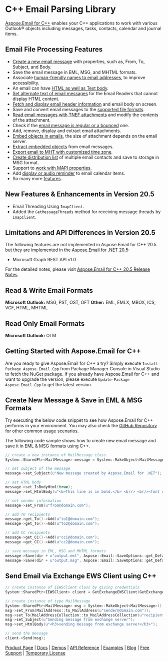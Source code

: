 # C++ Email Parsing Library

[Aspose.Email for C++](https://products.aspose.com/email/cpp) enables your C++ applications to work with various Outlook® objects including messages, tasks, contacts, calendar and journal items.

## Email File Processing Features

- [Create a new email message](https://docs.aspose.com/display/emailcpp/Creating+and+setting+contents+of+Emails#CreatingandsettingcontentsofEmails-CreateNewEmailMessage) with properties, such as, From, To, Subject, and Body.
- Save the email message in EML, MSG, and MHTML formats.
- Associate [human-friendly names to email addresses](https://docs.aspose.com/display/emailcpp/Creating+and+setting+contents+of+Emails#CreatingandsettingcontentsofEmails-Changingemailaddressestoafriendlyname), to improve accessibility.
- An email can have [HTML as well as Text body](https://docs.aspose.com/display/emailcpp/Creating+and+setting+contents+of+Emails#CreatingandsettingcontentsofEmails-SetMailBody).
- [Set alternate text of email messages](https://docs.aspose.com/display/emailcpp/Creating+and+setting+contents+of+Emails#CreatingandsettingcontentsofEmails-SettingAlternateText) for the Email Readers that cannot display HTML content.
- [Fetch and display email header information](https://docs.aspose.com/display/emailcpp/Extracting+Message+Contents+from+Emails) and email body on screen.
- Save and convert email messages to the [supported file formats](https://docs.aspose.com/display/emailcpp/Supported+File+Formats).
- [Read email messages with TNEF attachments](https://docs.aspose.com/display/emailcpp/Utility+Features+-+MailMessage#UtilityFeatures-MailMessage-MailMessagesContainingTNEFattachments) and modify the contents of the attachment.
- Check if the [email message is regular or a bounced](https://docs.aspose.com/display/emailcpp/Utility+Features+-+MailMessage#UtilityFeatures-MailMessage-CheckBouncedMessages) one.
- Add, remove, display and extract email attachments.
- [Embed objects in emails](https://docs.aspose.com/display/emailcpp/Working+with+Attachments+and+Embedded+Objects#WorkingwithAttachmentsandEmbeddedObjects-EmbeddingObjectsintoanEmail), the size of attachment depends on the email server.
- [Extract embedded objects](https://docs.aspose.com/display/emailcpp/Working+with+Attachments+and+Embedded+Objects#WorkingwithAttachmentsandEmbeddedObjects-ExtractingEmbeddedObjects) from email messages.
- [Export email to MHT with customized time zone](https://docs.aspose.com/display/emailcpp/Loading+and+Saving+Message#LoadingandSavingMessage-ExportingEmailtoMHTwithcustomizedTimeZone).
- [Create distribution list](https://docs.aspose.com/display/emailcpp/Working+with+Distribution+Lists#WorkingwithDistributionLists-CreatingandSavingaDistributionList) of multiple email contacts and save to storage in MSG format.
- Support to [work with MAPI properties](https://docs.aspose.com/display/emailcpp/Working+with+MAPI+Properties).
- Add [display or audio reminder](https://docs.aspose.com/display/emailcpp/Working+with+Outlook+Calendar+Items) to email calendar items.
- So many more [features](https://docs.aspose.com/display/emailcpp/Developer+Guide).

## New Features & Enhancements in Version 20.5

- Email Threading Using `ImapClient`.
- Added the `GetMessageThreads` method for receiving message threads by `ImapClient`.

## Limitations and API Differences in Version 20.5

The following features are not implemented in Aspose.Email for C++ 20.5 but they are implemented in the [Aspose.Email for .NET 20.5](https://docs.aspose.com/display/emailnet/Aspose.Email+for+.NET+20.5+Release+Notes):

- Microsoft Graph REST API v1.0

For the detailed notes, please visit [Aspose.Email for C++ 20.5 Release Notes](https://docs.aspose.com/display/emailcpp/Aspose.Email+for+CPP+20.5+Release+Notes).

## Read & Write Email Formats

**Microsoft Outlook:** MSG, PST, OST, OFT
**Other:** EML, EMLX, MBOX, ICS, VCF, HTML, MHTML

## Read Only Email Formats

**Microsoft Outlook:** OLM

## Getting Started with Aspose.Email for C++

Are you ready to give Aspose.Email for C++ a try? Simply execute `Install-Package Aspose.Email.Cpp` from Package Manager Console in Visual Studio to fetch the NuGet package. If you already have Aspose.Email for C++ and want to upgrade the version, please execute `Update-Package Aspose.Email.Cpp` to get the latest version.

## Create New Message & Save in EML & MSG Formats

Try executing the below code snippet to see how Aspose.Email for C++ performs in your environment. You may also check the [GitHub Repository](https://github.com/aspose-email/Aspose.Email-for-C) for other common usage scenarios.

The following code sample shows how to create new email message and save it in EML & MSG formats using C++.

```c++
// create a new instance of MailMessage class
System::SharedPtr<MailMessage> message = System::MakeObject<MailMessage>();

// set subject of the message
message->set_Subject(u"New message created by Aspose.Email for .NET");

// set HTML body
message->set_IsBodyHtml(true);
message->set_HtmlBody(u"<b>This line is in bold.</b> <br/> <br/><font color=blue>This line is in blue color</font>");

// set sender information
message->set_From(u"from@domain.com");

// add TO recipients
message->get_To()->Add(u"to1@domain.com");
message->get_To()->Add(u"to2@domain.com");

// add CC recipients
message->get_CC()->Add(u"cc1@domain.com");
message->get_CC()->Add(u"cc2@domain.com");

// save message in EML, MSG and MHTML formats
message->Save(dir + u"output.eml", Aspose::Email::SaveOptions::get_DefaultEml());
message->Save(dir + u"output.msg", Aspose::Email::SaveOptions::get_DefaultMsgUnicode());
```

## Send Email via Exchange EWS Client using C++

```c++
// create instance of IEWSClient class by giving credentials
System::SharedPtr<IEWSClient> client = GetExchangeEWSClient(GetExchangeTestUser());

// create instance of type MailMessage
System::SharedPtr<MailMessage> msg = System::MakeObject<MailMessage>();
msg->set_From(MailAddress::to_MailAddress(u"sender@domain.com"));
msg->set_To(MailAddressCollection::to_MailAddressCollection(u"recipient@ domain.com "));
msg->set_Subject(u"Sending message from exchange server");
msg->set_HtmlBody(u"<h3>sending message from exchange server</h3>");

// send the message
client->Send(msg);
```

[Product Page](https://products.aspose.com/email/cpp) | [Docs](https://docs.aspose.com/display/emailcpp/Home) | [Demos](https://products.aspose.app/email/family) | [API Reference](https://apireference.aspose.com/email/cpp) | [Examples](https://github.com/aspose-email/Aspose.Email-for-C) | [Blog](https://blog.aspose.com/category/email/) | [Free Support](https://forum.aspose.com/c/email) |  [Temporary License](https://purchase.aspose.com/temporary-license)
